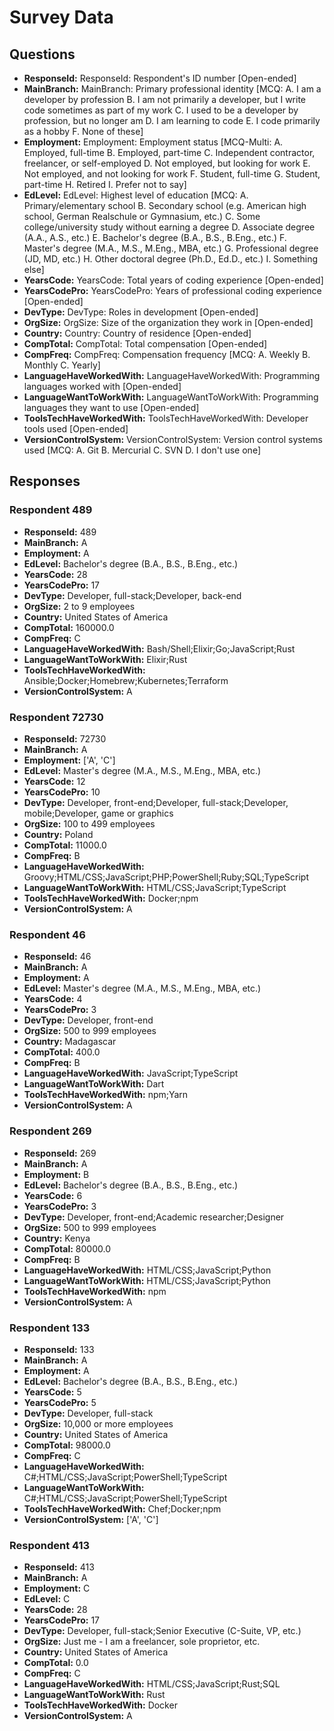 # Survey Data

## Questions

- **ResponseId:** ResponseId: Respondent's ID number [Open-ended]
- **MainBranch:** MainBranch: Primary professional identity [MCQ: A. I am a developer by profession B. I am not primarily a developer, but I write code sometimes as part of my work C. I used to be a developer by profession, but no longer am D. I am learning to code E. I code primarily as a hobby F. None of these]
- **Employment:** Employment: Employment status [MCQ-Multi: A. Employed, full-time B. Employed, part-time C. Independent contractor, freelancer, or self-employed D. Not employed, but looking for work E. Not employed, and not looking for work F. Student, full-time G. Student, part-time H. Retired I. Prefer not to say]
- **EdLevel:** EdLevel: Highest level of education [MCQ: A. Primary/elementary school B. Secondary school (e.g. American high school, German Realschule or Gymnasium, etc.) C. Some college/university study without earning a degree D. Associate degree (A.A., A.S., etc.) E. Bachelor's degree (B.A., B.S., B.Eng., etc.) F. Master's degree (M.A., M.S., M.Eng., MBA, etc.) G. Professional degree (JD, MD, etc.) H. Other doctoral degree (Ph.D., Ed.D., etc.) I. Something else]
- **YearsCode:** YearsCode: Total years of coding experience [Open-ended]
- **YearsCodePro:** YearsCodePro: Years of professional coding experience [Open-ended]
- **DevType:** DevType: Roles in development [Open-ended]
- **OrgSize:** OrgSize: Size of the organization they work in [Open-ended]
- **Country:** Country: Country of residence [Open-ended]
- **CompTotal:** CompTotal: Total compensation [Open-ended]
- **CompFreq:** CompFreq: Compensation frequency [MCQ: A. Weekly B. Monthly C. Yearly]
- **LanguageHaveWorkedWith:** LanguageHaveWorkedWith: Programming languages worked with [Open-ended]
- **LanguageWantToWorkWith:** LanguageWantToWorkWith: Programming languages they want to use [Open-ended]
- **ToolsTechHaveWorkedWith:** ToolsTechHaveWorkedWith: Developer tools used [Open-ended]
- **VersionControlSystem:** VersionControlSystem: Version control systems used [MCQ: A. Git B. Mercurial C. SVN D. I don't use one]

## Responses

### Respondent 489

- **ResponseId:** 489
- **MainBranch:** A
- **Employment:** A
- **EdLevel:** Bachelor's degree (B.A., B.S., B.Eng., etc.)
- **YearsCode:** 28
- **YearsCodePro:** 17
- **DevType:** Developer, full-stack;Developer, back-end
- **OrgSize:** 2 to 9 employees
- **Country:** United States of America
- **CompTotal:** 160000.0
- **CompFreq:** C
- **LanguageHaveWorkedWith:** Bash/Shell;Elixir;Go;JavaScript;Rust
- **LanguageWantToWorkWith:** Elixir;Rust
- **ToolsTechHaveWorkedWith:** Ansible;Docker;Homebrew;Kubernetes;Terraform
- **VersionControlSystem:** A

### Respondent 72730

- **ResponseId:** 72730
- **MainBranch:** A
- **Employment:** ['A', 'C']
- **EdLevel:** Master's degree (M.A., M.S., M.Eng., MBA, etc.)
- **YearsCode:** 12
- **YearsCodePro:** 10
- **DevType:** Developer, front-end;Developer, full-stack;Developer, mobile;Developer, game or graphics
- **OrgSize:** 100 to 499 employees
- **Country:** Poland
- **CompTotal:** 11000.0
- **CompFreq:** B
- **LanguageHaveWorkedWith:** Groovy;HTML/CSS;JavaScript;PHP;PowerShell;Ruby;SQL;TypeScript
- **LanguageWantToWorkWith:** HTML/CSS;JavaScript;TypeScript
- **ToolsTechHaveWorkedWith:** Docker;npm
- **VersionControlSystem:** A

### Respondent 46

- **ResponseId:** 46
- **MainBranch:** A
- **Employment:** A
- **EdLevel:** Master's degree (M.A., M.S., M.Eng., MBA, etc.)
- **YearsCode:** 4
- **YearsCodePro:** 3
- **DevType:** Developer, front-end
- **OrgSize:** 500 to 999 employees
- **Country:** Madagascar
- **CompTotal:** 400.0
- **CompFreq:** B
- **LanguageHaveWorkedWith:** JavaScript;TypeScript
- **LanguageWantToWorkWith:** Dart
- **ToolsTechHaveWorkedWith:** npm;Yarn
- **VersionControlSystem:** A

### Respondent 269

- **ResponseId:** 269
- **MainBranch:** A
- **Employment:** B
- **EdLevel:** Bachelor's degree (B.A., B.S., B.Eng., etc.)
- **YearsCode:** 6
- **YearsCodePro:** 3
- **DevType:** Developer, front-end;Academic researcher;Designer
- **OrgSize:** 500 to 999 employees
- **Country:** Kenya
- **CompTotal:** 80000.0
- **CompFreq:** B
- **LanguageHaveWorkedWith:** HTML/CSS;JavaScript;Python
- **LanguageWantToWorkWith:** HTML/CSS;JavaScript;Python
- **ToolsTechHaveWorkedWith:** npm
- **VersionControlSystem:** A

### Respondent 133

- **ResponseId:** 133
- **MainBranch:** A
- **Employment:** A
- **EdLevel:** Bachelor's degree (B.A., B.S., B.Eng., etc.)
- **YearsCode:** 5
- **YearsCodePro:** 5
- **DevType:** Developer, full-stack
- **OrgSize:** 10,000 or more employees
- **Country:** United States of America
- **CompTotal:** 98000.0
- **CompFreq:** C
- **LanguageHaveWorkedWith:** C#;HTML/CSS;JavaScript;PowerShell;TypeScript
- **LanguageWantToWorkWith:** C#;HTML/CSS;JavaScript;PowerShell;TypeScript
- **ToolsTechHaveWorkedWith:** Chef;Docker;npm
- **VersionControlSystem:** ['A', 'C']

### Respondent 413

- **ResponseId:** 413
- **MainBranch:** A
- **Employment:** C
- **EdLevel:** C
- **YearsCode:** 28
- **YearsCodePro:** 17
- **DevType:** Developer, full-stack;Senior Executive (C-Suite, VP, etc.)
- **OrgSize:** Just me - I am a freelancer, sole proprietor, etc.
- **Country:** United States of America
- **CompTotal:** 0.0
- **CompFreq:** C
- **LanguageHaveWorkedWith:** HTML/CSS;JavaScript;Rust;SQL
- **LanguageWantToWorkWith:** Rust
- **ToolsTechHaveWorkedWith:** Docker
- **VersionControlSystem:** A

